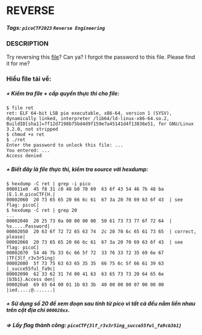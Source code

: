 # REVERSE
##### Tags: `picoCTF2023` `Reverse Engineering`
### DESCRIPTION
Try reversing this [file](https://artifacts.picoctf.net/c/274/ret)? Can ya? I forgot the password to this file. Please find it for me?
### Hiểu file tải về:
##### + Kiểm tra file + cấp quyền thực thi cho file:
```
$ file ret
ret: ELF 64-bit LSB pie executable, x86-64, version 1 (SYSV), dynamically linked, interpreter /lib64/ld-linux-x86-64.so.2, BuildID[sha1]=7f12d7198b75bd4d9f159e7a45141d4f13836e51, for GNU/Linux 3.2.0, not stripped
$ chmod +x ret
$ ./ret
Enter the password to unlock this file: ...
You entered: ...
Access denied
```
##### + Biết đây là file thực thi, kiểm tra source với hexdump:
```
$ hexdump -C ret | grep -i pico
000011e0  45 f8 31 c0 48 b8 70 69  63 6f 43 54 46 7b 48 ba  |E.1.H.picoCTF{H.|
00002060  20 73 65 65 20 66 6c 61  67 3a 20 70 69 63 6f 43  | see flag: picoC|
$ hexdump -C ret | grep 20
...
00002040  20 25 73 0a 00 00 00 00  50 61 73 73 77 6f 72 64  | %s.....Password|
00002050  20 63 6f 72 72 65 63 74  2c 20 70 6c 65 61 73 65  | correct, please|
00002060  20 73 65 65 20 66 6c 61  67 3a 20 70 69 63 6f 43  | see flag: picoC|
00002070  54 46 7b 33 6c 66 5f 72  33 76 33 72 35 69 6e 67  |TF{3lf_r3v3r5ing|
00002080  5f 73 75 63 63 65 35 35  66 75 6c 5f 66 61 39 63  |_succe55ful_fa9c|
00002090  62 33 62 31 7d 00 41 63  63 65 73 73 20 64 65 6e  |b3b1}.Access den|
000020a0  69 65 64 00 01 1b 03 3b  40 00 00 00 07 00 00 00  |ied....;@.......|
```
##### + Sử dụng số 20 để xem đoạn sau tính từ pico vì tất cả đều nằm liền nhau trên cột địa chỉ `000020xx`.
##### => Lấy flag thành công: `picoCTF{3lf_r3v3r5ing_succe55ful_fa9cb3b1}`
